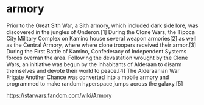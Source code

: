 # armory
Prior to the Great Sith War, a Sith armory, which included dark side lore, was discovered in the jungles of Onderon.[1] During the Clone Wars, the Tipoca City Military Complex on Kamino house several weapon armories[2] as well as the Central Armory, where where clone troopers received their armor.[3] During the First Battle of Kamino, Confederacy of Independent Systems forces overran the area. Following the devastation wrought by the Clone Wars, an initiative was begun by the inhabitants of Alderaan to disarm themselves and devote their world to peace.[4] The Alderaanian War Frigate Another Chance was converted into a mobile armory and programmed to make random hyperspace jumps across the galaxy.[5]

https://starwars.fandom.com/wiki/Armory
